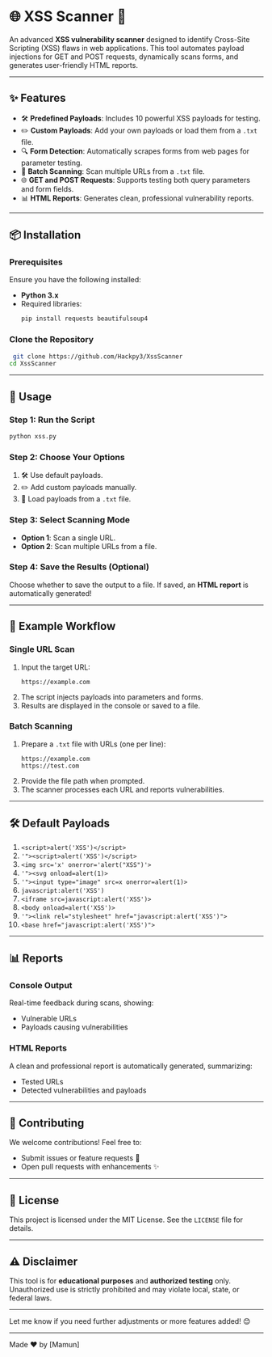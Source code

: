 # 🌐 XSS Scanner 🚀  

An advanced **XSS vulnerability scanner** designed to identify Cross-Site Scripting (XSS) flaws in web applications. This tool automates payload injections for GET and POST requests, dynamically scans forms, and generates user-friendly HTML reports.  

---

## ✨ Features  

- 🛠 **Predefined Payloads**: Includes 10 powerful XSS payloads for testing.  
- ✏️ **Custom Payloads**: Add your own payloads or load them from a `.txt` file.  
- 🔍 **Form Detection**: Automatically scrapes forms from web pages for parameter testing.  
- 📂 **Batch Scanning**: Scan multiple URLs from a `.txt` file.  
- 🌐 **GET and POST Requests**: Supports testing both query parameters and form fields.  
- 📊 **HTML Reports**: Generates clean, professional vulnerability reports.  

---

## 📦 Installation  

### Prerequisites  
Ensure you have the following installed:  
- **Python 3.x**  
- Required libraries:  
  ```bash
  pip install requests beautifulsoup4
  ```  

### Clone the Repository  
```bash
 git clone https://github.com/Hackpy3/XssScanner  
cd XssScanner  
```  

---

## 🚦 Usage  

### Step 1: Run the Script  
```bash
python xss.py  
```  

### Step 2: Choose Your Options  
1. 🛠 Use default payloads.  
2. ✏️ Add custom payloads manually.  
3. 📂 Load payloads from a `.txt` file.  

### Step 3: Select Scanning Mode  
- **Option 1**: Scan a single URL.  
- **Option 2**: Scan multiple URLs from a file.  

### Step 4: Save the Results (Optional)  
Choose whether to save the output to a file. If saved, an **HTML report** is automatically generated!  

---

## 📄 Example Workflow  

### Single URL Scan  
1. Input the target URL:  
   ```
   https://example.com  
   ```  
2. The script injects payloads into parameters and forms.  
3. Results are displayed in the console or saved to a file.  

### Batch Scanning  
1. Prepare a `.txt` file with URLs (one per line):  
   ```
   https://example.com  
   https://test.com  
   ```  
2. Provide the file path when prompted.  
3. The scanner processes each URL and reports vulnerabilities.  

---

## 🛠 Default Payloads  

1. `<script>alert('XSS')</script>`  
2. `'"><script>alert('XSS')</script>`  
3. `<img src='x' onerror='alert("XSS")'>`  
4. `'"><svg onload=alert(1)>`  
5. `'"><input type="image" src=x onerror=alert(1)>`  
6. `javascript:alert('XSS')`  
7. `<iframe src=javascript:alert('XSS')>`  
8. `<body onload=alert('XSS')>`  
9. `'"><link rel="stylesheet" href="javascript:alert('XSS')">`  
10. `<base href="javascript:alert('XSS')">`  

---

## 📊 Reports  

### Console Output  
Real-time feedback during scans, showing:  
- Vulnerable URLs  
- Payloads causing vulnerabilities  

### HTML Reports  
A clean and professional report is automatically generated, summarizing:  
- Tested URLs  
- Detected vulnerabilities and payloads  

---

## 🤝 Contributing  

We welcome contributions! Feel free to:  
- Submit issues or feature requests 🐛  
- Open pull requests with enhancements ✨  

---

## 📜 License  

This project is licensed under the MIT License. See the `LICENSE` file for details.  

---

## ⚠️ Disclaimer  

This tool is for **educational purposes** and **authorized testing** only. Unauthorized use is strictly prohibited and may violate local, state, or federal laws.  

---


Let me know if you need further adjustments or more features added! 😊

--- 
Made ❤️ by [Mamun]  

